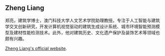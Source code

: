 ## Zheng Liang
郑亮，建筑学博士，澳门科技大学人文艺术学院助理教授。专注于人工智能与建筑学交叉创新研究，开发计算机视觉驱动的建筑生成设计系统、城市环境智能预测模型及建材性能检测技术。此外，他对建筑历史、文化遗产保护及装饰艺术等领域也颇有兴趣。

[Zheng Liang's official website](https://zhengliang.org).
